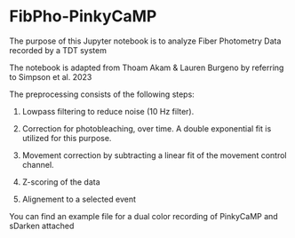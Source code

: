 # FibPho-PinkyCaMP
The purpose of this Jupyter notebook is to analyze Fiber Photometry Data recorded by a TDT system

The notebook is  adapted from  Thoam Akam & Lauren Burgeno by referring to Simpson et al. 2023

The preprocessing consists of the following steps:

  1. Lowpass filtering to reduce noise (10 Hz filter).

  2. Correction for photobleaching, over time. A double exponential fit is utilized for this purpose.
  
  3. Movement correction by subtracting a linear fit of the movement control channel.

  4.  Z-scoring of the data
    
  5. Alignement to a selected event

You can find an example file for a dual color recording of PinkyCaMP and sDarken attached
